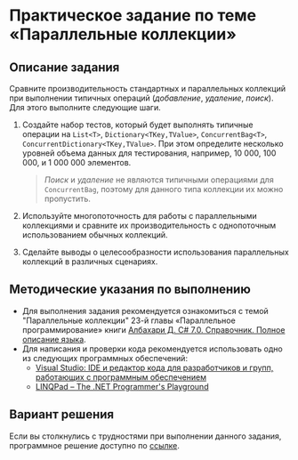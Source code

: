 # Практическое задание по теме «Параллельные коллекции»

## Описание задания

Сравните производительность стандартных и параллельных коллекций при выполнении типичных операций (*добавление*, *удаление*, *поиск*). Для этого выполните следующие шаги.

1. Создайте набор тестов, который будет выполнять типичные операции на `List<T>`, `Dictionary<TKey,TValue>`, `ConcurrentBag<T>`, `ConcurrentDictionary<TKey,TValue>`. При этом определите несколько уровней объема данных для тестирования, например, 10 000, 100 000, и 1 000 000 элементов.

   > *Поиск* и *удаление* не являются типичными операциями для `ConcurrentBag`, поэтому для данного типа коллекции их можно пропустить.

2. Используйте многопоточность для работы с параллельными коллекциями и сравните их производительность с однопоточным использованием обычных коллекций.

3. Сделайте выводы о целесообразности использования параллельных коллекций в различных сценариях.

## Методические указания по выполнению

- Для выполнения задания рекомендуется ознакомиться с темой "Параллельные коллекции" 23-й главы «Параллельное программирование» книги [Албахари Д. C# 7.0. Справочник. Полное описание языка](https://csharpcooking.github.io/theory/AlbahariCSharp7Ru.pdf).
- Для написания и проверки кода рекомендуется использовать одно из следующих программных обеспечений:
  - [Visual Studio: IDE и редактор кода для разработчиков и групп, работающих с программным обеспечением](https://visualstudio.microsoft.com/)
  - [LINQPad – The .NET Programmer's Playground](https://www.linqpad.net/)

## Вариант решения

Если вы столкнулись с трудностями при выполнении данного задания, программное решение доступно по [ссылке](https://github.com/CSharpCooking/ParallelProgramming/blob/Concurrent-Collections/Concurrent-Collections-Task-Solution/Program.cs).